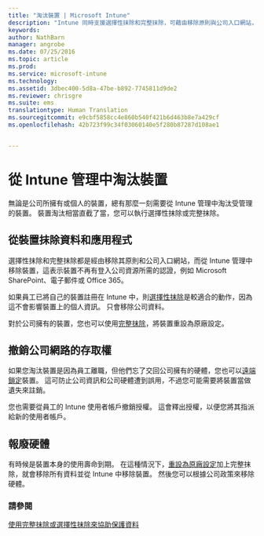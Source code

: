 ```yaml
---
title: "淘汰裝置 | Microsoft Intune"
description: "Intune 同時支援選擇性抹除和完整抹除，可藉由移除原則與公司入口網站，從 Intune 管理中移除裝置。"
keywords: 
author: NathBarn
manager: angrobe
ms.date: 07/25/2016
ms.topic: article
ms.prod: 
ms.service: microsoft-intune
ms.technology: 
ms.assetid: 3dbec400-5d8a-47be-b892-7745811d9de2
ms.reviewer: chrisgre
ms.suite: ems
translationtype: Human Translation
ms.sourcegitcommit: e9cbf5858cc4e860b540f421b6d463b8e7a429cf
ms.openlocfilehash: 42b723f99c34f03060140e5f280b87287d108ae1


---
```


# 從 Intune 管理中淘汰裝置

無論是公司所擁有或個人的裝置，總有那麼一刻需要從 Intune 管理中淘汰受管理的裝置。 裝置淘汰相當直截了當，您可以執行選擇性抹除或完整抹除。
## 從裝置抹除資料和應用程式
選擇性抹除和完整抹除都是經由移除其原則和公司入口網站，而從 Intune 管理中移除裝置，這表示裝置不再有登入公司資源所需的認證，例如 Microsoft SharePoint、電子郵件或 Office 365。

如果員工已將自己的裝置註冊在 Intune 中，則[選擇性抹除](use-remote-wipe-to-help-protect-data-using-microsoft-intune.md#selective-wipe)是較適合的動作，因為這不會影響裝置上的個人資訊。 只會移除公司資料。

對於公司擁有的裝置，您也可以使用[完整抹除](use-remote-wipe-to-help-protect-data-using-microsoft-intune.md#full-wipe)，將裝置重設為原廠設定。

## 撤銷公司網路的存取權
如果您淘汰裝置是因為員工離職，但他們忘了交回公司擁有的硬體，您也可以[遠端鎖定](use-remote-lock-and-passcode-reset-in-microsoft-intune.md)裝置。 這可防止公司資訊和公司硬體遭到誤用，不過您可能需要將裝置當做遺失來註銷。

您也需要從員工的 Intune 使用者帳戶撤銷授權。 這會釋出授權，以便您將其指派給新的使用者帳戶。

## 報廢硬體
有時候是裝置本身的使用壽命到期。 在這種情況下，[重設為原廠設定](use-remote-wipe-to-help-protect-data-using-microsoft-intune.md)加上完整抹除，就會移除所有資料並從 Intune 中移除裝置。 然後您可以根據公司政策來移除硬體。

### 請參閱
[使用完整抹除或選擇性抹除來協助保護資料](use-remote-wipe-to-help-protect-data-using-microsoft-intune.md)



<!--HONumber=Jul16_HO4-->


